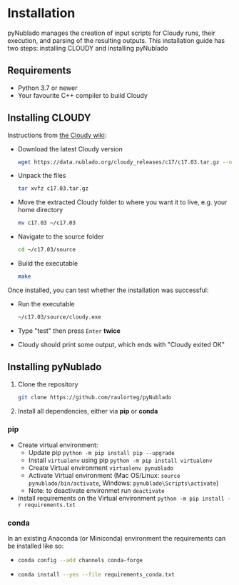 # Installation
pyNublado manages the creation of input scripts for Cloudy runs, their execution, and parsing of the resulting outputs. This installation guide has two steps: installing CLOUDY and installing pyNublado

## Requirements
 * Python 3.7 or newer
 * Your favourite C++ compiler to build Cloudy


## Installing CLOUDY
Instructions from [the Cloudy wiki](https://gitlab.nublado.org/cloudy/cloudy/-/wikis/DownloadLinks):

* Download the latest Cloudy version

  ```bash
  wget https://data.nublado.org/cloudy_releases/c17/c17.03.tar.gz --no-check-certificate
  ```
* Unpack the files

  ```bash
  tar xvfz c17.03.tar.gz
  ```
* Move the extracted Cloudy folder to where you want it to live, e.g. your home directory

  ```bash
  mv c17.03 ~/c17.03
  ```
* Navigate to the source folder 

  ```bash 
  cd ~/c17.03/source
  ```
* Build the executable 

  ```bash
  make
  ```
  
Once installed, you can test whether the installation was successful:
* Run the executable

  ```bash 
  ~/c17.03/source/cloudy.exe
  ```

* Type "test" then press ```Enter``` **twice**
* Cloudy should print some output, which ends with "Cloudy exited OK"


## Installing pyNublado

1. Clone the repository

   ```bash 
   git clone https://github.com/raulorteg/pyNublado
   ```

2. Install all dependencies, either via **pip** or **conda**

### pip
* Create virtual environment:
    * Update pip ``` python -m pip install pip --upgrade ```
    * Install ``` virtualenv ``` using pip ``` python -m pip install virtualenv ```
    * Create Virtual environment ``` virtualenv pynublado ```
    * Activate Virtual environment (Mac OS/Linux: ``` source pynublado/bin/activate ```, Windows: ``` pynublado\Scripts\activate ```)
    * Note: to deactivate environmet run ``` deactivate ```
* Install requirements on the Virtual environment ``` python -m pip install -r requirements.txt ```

### conda
In an existing Anaconda (or Miniconda) environment the requirements can be installed like so:

* ```bash
  conda config --add channels conda-forge
  ```

* ```bash
  conda install --yes --file requirements_conda.txt
  ```